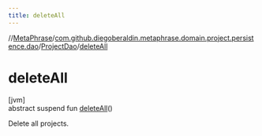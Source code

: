```yaml
---
title: deleteAll
---
```

//[MetaPhrase](../../../index.html)/[com.github.diegoberaldin.metaphrase.domain.project.persistence.dao](../index.html)/[ProjectDao](index.html)/[deleteAll](delete-all.html)



# deleteAll



[jvm]\
abstract suspend fun [deleteAll](delete-all.html)()



Delete all projects.




